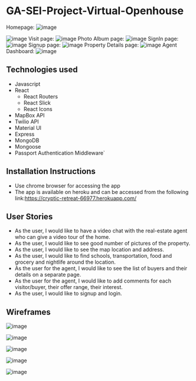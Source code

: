 # GA-SEI-Project-Virtual-Openhouse

Homepage:
![image](https://user-images.githubusercontent.com/78834981/121824712-4294ef80-cc7c-11eb-80c2-29b86f89a637.png)

![image](https://user-images.githubusercontent.com/78834981/121824779-a5868680-cc7c-11eb-8749-a247ea7f874a.png)
Visit page:
![image](https://user-images.githubusercontent.com/78834981/121824813-d1097100-cc7c-11eb-8ae3-b9e8d0e581b6.png)
Photo Album page:
![image](https://user-images.githubusercontent.com/78834981/121824898-77ee0d00-cc7d-11eb-9820-8b404ea8d07d.png)
SignIn page:
![image](https://user-images.githubusercontent.com/78834981/121825145-d10a7080-cc7e-11eb-9654-c93951dd6562.png)
Signup page:
![image](https://user-images.githubusercontent.com/78834981/121825167-dc5d9c00-cc7e-11eb-90ab-fef66a8aa5b2.png)
Property Details page:
![image](https://user-images.githubusercontent.com/78834981/121825222-2e062680-cc7f-11eb-9c15-1d767212a77f.png)
Agent Dashboard:
![image](https://user-images.githubusercontent.com/78834981/121825296-85a49200-cc7f-11eb-9ff5-6109b8b6c6e9.png)


## Technologies used

- Javascript
- React
   - React Routers
   - React Slick
   - React Icons
- MapBox API
- Twilio API
- Material UI
- Express
- MongoDB
- Mongoose
- Passport Authentication Middleware`

## Installation Instructions

- Use chrome browser for accessing the app
- The app is available on heroku and can be accessed from the following link:https://cryptic-retreat-66977.herokuapp.com/

## User Stories

- As the user, I would like to have a video chat with the real-estate agent who can give a video tour of the home.
- As the user, I would like to see good number of pictures of the property.
- As the user, I would like to see the map location and address.
- As the user, I would like to find schools, transportation, food and grocery and nightlife around the location.
- As the user for the agent, I would like to see the list of buyers and their details on a separate page.
- As the user for the agent, I would like to add comments for each visitor/buyer, their offer range, their interest.
- As the user, I would like to signup and login.

## Wireframes
![image](https://media.git.generalassemb.ly/user/34354/files/520b8000-c4a7-11eb-86f7-b210f4fb6406)

![image](https://media.git.generalassemb.ly/user/34354/files/55533b80-c4a8-11eb-8c39-7adcebe722e8)

![image](https://media.git.generalassemb.ly/user/34354/files/cabf0c00-c4a8-11eb-8bf6-f85cd58b3011)

![image](https://media.git.generalassemb.ly/user/34354/files/eecf1d00-c4a9-11eb-8293-50eaaa97d7e9)

![image](https://media.git.generalassemb.ly/user/34354/files/28a02380-c4aa-11eb-8456-94a61cd6ef5a)
